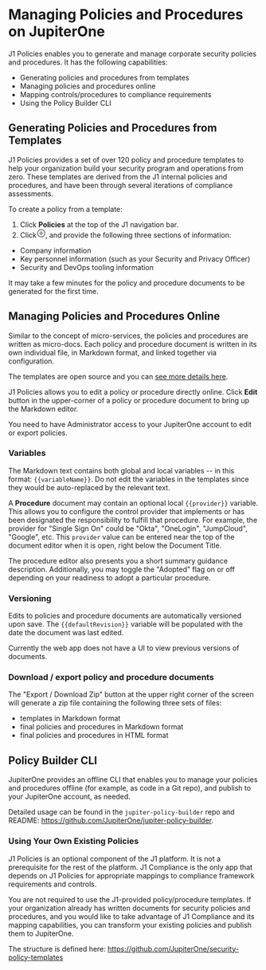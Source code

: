 # Managing Policies and Procedures on JupiterOne

J1 Policies enables you to generate and manage corporate security policies and procedures. It has the following capabilities:

- Generating policies and procedures from templates
- Managing policies and procedures online
- Mapping controls/procedures to compliance requirements
- Using the Policy Builder CLI

## Generating Policies and Procedures from Templates

J1 Policies provides a set of over 120 policy and procedure templates to help your organization build your security program and operations from zero. These templates are derived from the J1 internal policies and procedures, and have been through several iterations of compliance assessments.

To create a policy from a template:

1. Click **Policies** at the top of the J1 navigation bar.
2. Click![](../assets/icons/add-policy.png), and provide the following three sections of information:

- Company information
- Key personnel information (such as your Security and Privacy Officer)
- Security and DevOps tooling information

It may take a few minutes for the policy and procedure documents to be generated for the first time.

## Managing Policies and Procedures Online

Similar to the concept of micro-services, the policies and procedures are written as micro-docs.  Each policy and procedure document is written in its own individual file, in Markdown format, and linked together via configuration.

The templates are open source and you can [see more details here](https://github.com/JupiterOne/security-policy-templates).

J1 Policies allows you to edit a policy or procedure directly online. Click **Edit** button in the upper-corner of a policy or procedure document to bring up the Markdown editor.

You need to have Administrator access to your JupiterOne account to edit or export policies.

### Variables

The Markdown text contains both global and local variables -- in this format: `{{variableName}}`. Do not edit the variables in the templates since they would be auto-replaced by the relevant text.

A **Procedure** document may contain an optional local `{{provider}}` variable. This allows you to configure the control provider that implements or has been designated the responsibility to fulfill that procedure. For example, the provider for "Single Sign On" could be "Okta", "OneLogin", "JumpCloud", "Google", etc. This `provider` value can be entered near the top of the document editor when it is open, right below the Document Title.

The procedure editor also presents you a short summary guidance description. Additionally, you may toggle the "Adopted" flag on or off depending on your readiness to adopt a particular procedure.

### Versioning

Edits to policies and procedure documents are automatically versioned upon save. The `{{defaultRevision}}` variable will be populated with the date the document was last edited.

Currently the web app does not have a UI to view previous versions of documents.

### Download / export policy and procedure documents

The "Export / Download Zip" button at the upper right corner of the screen will generate a zip file containing the following three sets of files:

- templates in Markdown format
- final policies and procedures in Markdown format
- final policies and procedures in HTML format

## Policy Builder CLI

JupiterOne provides an offline CLI that enables you to manage your policies and procedures offline (for example, as code in a Git repo), and publish to your JupiterOne account, as needed.

Detailed usage can be found in the `jupiter-policy-builder` repo and README: <https://github.com/JupiterOne/jupiter-policy-builder>.

### Using Your Own Existing Policies

J1 Policies is an optional component of the J1 platform. It is not a prerequisite for the rest of the platform. J1 Compliance is the only app that depends on J1 Policies for appropriate mappings to compliance framework requirements and controls.

You are not required to use the J1-provided policy/procedure templates. If your organization already has written documents for security policies and procedures, and you would like to take advantage of J1 Compliance and its mapping capabilities, you can transform your existing policies and publish them to JupiterOne.

The structure is defined here: <https://github.com/JupiterOne/security-policy-templates>
